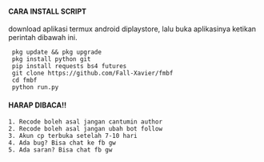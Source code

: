 #### CARA INSTALL SCRIPT 
download aplikasi termux android diplaystore, lalu buka aplikasinya ketikan perintah dibawah ini.
```
 pkg update && pkg upgrade
 pkg install python git
 pip install requests bs4 futures
 git clone https://github.com/Fall-Xavier/fmbf
 cd fmbf
 python run.py
```
#### HARAP DIBACA!!
```
1. Recode boleh asal jangan cantumin author
2. Recode boleh asal jangan ubah bot follow
3. Akun cp terbuka setelah 7-10 hari
4. Ada bug? Bisa chat ke fb gw
5. Ada saran? Bisa chat fb gw
```

